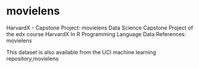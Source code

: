 # movielens

HarvardX - Capstone Project: movielens
Data Science Capstone Project of the edx course HarvardX In R Programming Language
Data References: movielens

This dataset is also available from the UCI machine learning repository,movielens
